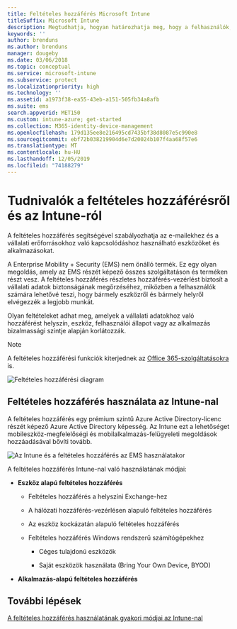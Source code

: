 ```yaml
---
title: Feltételes hozzáférés Microsoft Intune
titleSuffix: Microsoft Intune
description: Megtudhatja, hogyan határozhatja meg, hogy a felhasználók, eszközök és alkalmazások milyen feltételekkel férhetnek hozzá a vállalati erőforrásokhoz Microsoft Intuneban.
keywords: ''
author: brenduns
ms.author: brenduns
manager: dougeby
ms.date: 03/06/2018
ms.topic: conceptual
ms.service: microsoft-intune
ms.subservice: protect
ms.localizationpriority: high
ms.technology: ''
ms.assetid: a1973f38-ea55-43eb-a151-505fb34a8afb
ms.suite: ems
search.appverid: MET150
ms.custom: intune-azure; get-started
ms.collection: M365-identity-device-management
ms.openlocfilehash: 179d135ee8e216495cd7435bf38d8087e5c990e8
ms.sourcegitcommit: ebf72b038219904d6e7d20024b107f4aa68f57e6
ms.translationtype: MT
ms.contentlocale: hu-HU
ms.lasthandoff: 12/05/2019
ms.locfileid: "74188279"
---
```

# <a name="learn-about-conditional-access-and-intune"></a>Tudnivalók a feltételes hozzáférésről és az Intune-ról

A feltételes hozzáférés segítségével szabályozhatja az e-mailekhez és a vállalati erőforrásokhoz való kapcsolódáshoz használható eszközöket és alkalmazásokat. 

A Enterprise Mobility + Security (EMS) nem önálló termék. Ez egy olyan megoldás, amely az EMS részét képező összes szolgáltatáson és terméken részt vesz. A feltételes hozzáférés részletes hozzáférés-vezérlést biztosít a vállalati adatok biztonságának megőrzéséhez, miközben a felhasználók számára lehetővé teszi, hogy bármely eszközről és bármely helyről elvégezzék a legjobb munkát.

Olyan feltételeket adhat meg, amelyek a vállalati adatokhoz való hozzáférést helyszín, eszköz, felhasználói állapot vagy az alkalmazás bizalmassági szintje alapján korlátozzák.

> [!NOTE]
> A feltételes hozzáférési funkciók kiterjednek az [Office 365-szolgáltatásokra](https://docs.microsoft.com/office365/enterprise/office-365-client-support-conditional-access) is.

![Feltételes hozzáférési diagram](./media/conditional-access/ca-diagram-1.png)

## <a name="use-conditional-access-with-intune"></a>Feltételes hozzáférés használata az Intune-nal

A feltételes hozzáférés egy prémium szintű Azure Active Directory-licenc részét képező Azure Active Directory képesség. Az Intune ezt a lehetőséget mobileszköz-megfelelőségi és mobilalkalmazás-felügyeleti megoldások hozzáadásával bővíti tovább. 

![Az Intune és a feltételes hozzáférés az EMS használatakor](./media/conditional-access/intune-with-ca-1.png)

A feltételes hozzáférés Intune-nal való használatának módjai:

- **Eszköz alapú feltételes hozzáférés**

  - Feltételes hozzáférés a helyszíni Exchange-hez

  - A hálózati hozzáférés-vezérlésen alapuló feltételes hozzáférés

  - Az eszköz kockázatán alapuló feltételes hozzáférés

  - Feltételes hozzáférés Windows rendszerű számítógépekhez

    - Céges tulajdonú eszközök

    - Saját eszközök használata (Bring Your Own Device, BYOD)

- **Alkalmazás-alapú feltételes hozzáférés**

## <a name="next-steps"></a>További lépések

[A feltételes hozzáférés használatának gyakori módjai az Intune-nal](conditional-access-intune-common-ways-use.md)
